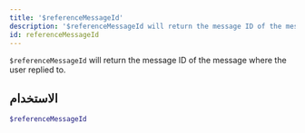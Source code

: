 ```yaml
---
title: '$referenceMessageId'
description: '$referenceMessageId will return the message ID of the message where the user replied to.'
id: referenceMessageId
---
```


`$referenceMessageId` will return the message ID of the message where the user replied to.

## الاستخدام

```php
$referenceMessageId
```
